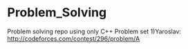 # Problem_Solving
Problem solving repo using only C++
Problem set
1)Yaroslav: http://codeforces.com/contest/296/problem/A
